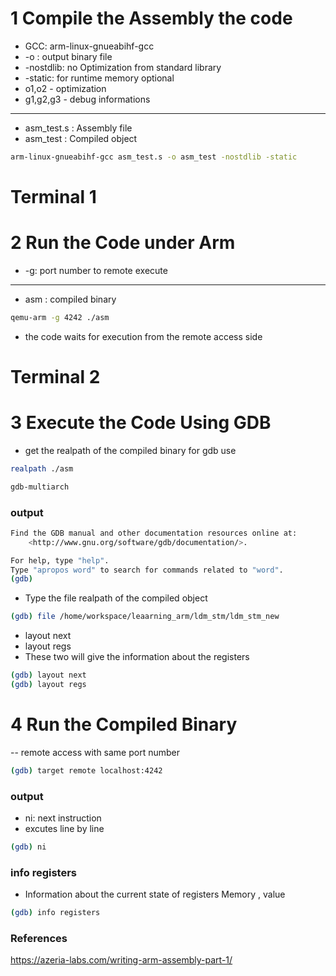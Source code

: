 # 1 Compile the Assembly the code

- GCC: arm-linux-gnueabihf-gcc
- -o : output binary file
- -nostdlib: no Optimization from standard library
- -static: for runtime memory
optional
- o1,o2 - optimization
- g1,g2,g3 - debug informations
------------------------------
- asm_test.s : Assembly file
- asm_test : Compiled object

```bash
arm-linux-gnueabihf-gcc asm_test.s -o asm_test -nostdlib -static
```

# Terminal 1
# 2 Run the Code under Arm
- -g: port number to remote execute
------------------------
- asm : compiled binary
```bash
qemu-arm -g 4242 ./asm
```
- the code waits for execution from the remote access side

# Terminal 2
# 3 Execute the Code Using GDB
- get the realpath of the compiled binary for gdb use

```bash
realpath ./asm
```

```bash
gdb-multiarch
```
### output

```bash
Find the GDB manual and other documentation resources online at:
    <http://www.gnu.org/software/gdb/documentation/>.

For help, type "help".
Type "apropos word" to search for commands related to "word".
(gdb) 
```
- Type the file realpath of the compiled object

```bash
(gdb) file /home/workspace/leaarning_arm/ldm_stm/ldm_stm_new
```
- layout next
- layout regs
- These two will give the information about the registers

```bash
(gdb) layout next
(gdb) layout regs
```
# 4 Run the Compiled Binary
-- remote access with same port number
```bash
(gdb) target remote localhost:4242
```

### output
- ni: next instruction
- excutes line by line
```bash
(gdb) ni
```


### info registers
- Information about the current state of registers Memory , value

```bash
(gdb) info registers
```
### References
https://azeria-labs.com/writing-arm-assembly-part-1/


